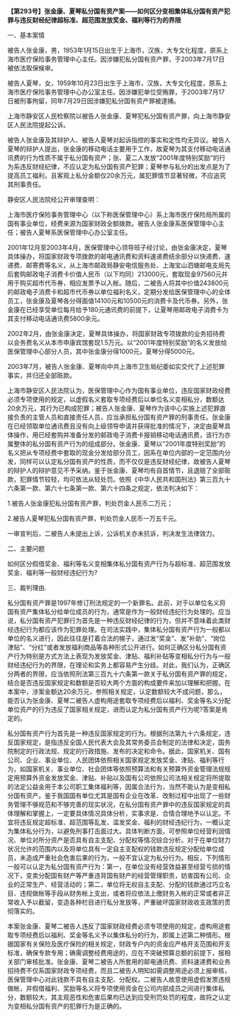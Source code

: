 **【第293号】张金康、夏琴私分国有资产案——如何区分变相集体私分国有资产犯罪与违反财经纪律超标准、超范围发放奖金、福利等行为的界限**

一、基本案情

被告人张金康，男，1953年1月15日出生于上海市，汉族，大专文化程度，原系上海市医疗保险事务管理中心主任。因涉嫌犯私分国有资产罪，于2003年7月17日被依法取保候审。

被告人夏琴，女，1959年10月23日出生于上海市，汉族，大专文化程度，原系上海市医疗保险事务管理中心办公室主任。因涉嫌犯单位受贿罪，于2003年7月17日被刑事拘留，同年7月29日因涉嫌犯私分国有资产罪被逮捕。

上海市静安区人民检察院以被告人张金康、夏琴犯私分国有资产罪，向上海市静安区人民法院提起公诉。

被告人张金康及其辩护人、被告人夏琴对起诉指控的事实和定性均无异议。被告人夏琴的辩护人提出，张金康的移动电话主要用于工作，故夏琴为其支付移动电话通讯费的行为性质不属于私分国有资产；张、夏二人发放“2001年度特别奖励”的行为系违反财经纪律，不应认定为私分国有资产犯罪；夏琴参与私分的出发点是为了提高员工福利，且客观上私分金额仅20余万元，属犯罪情节显著轻微，不应追究其刑事责任。

静安区人民法院经公开审理查明：

上海市医疗保险事务管理中心（以下称医保管理中心）系上海市医疗保险局所属的国有事业单位，经费来源为国家财政全额拨款。被告人张金康系医保管理中心主任；被告人夏琴系医保管理中心办公室主任。

2001年12月至2003年4月，医保管理中心领导班子经讨论，由张金康决定，夏琴具体操办，将国家财政专项拨款的邮电通讯费和资料速递费结余部分以快递费、速递费、邮寄费等名义，从上海市邮政局静安电信服务处、上海宝山泗塘邮电支局先后套购邮政电子消费卡价值人民币（以下均同）213000元，套取现金97560元并用于购买超市代币券，相应发票予以入帐。随后，二被告人将其中价值243800元的邮政电子消费卡和超市代币券以单位福利名义，定期分发给医保管理中心的全体员工，张金康及夏琴各分得面值14100元和10500元的消费卡及代币券。另外，张金康在已经享受单位每月给予180元通讯费的前提下，让夏琴用邮政电子消费卡为其支付移动电话通讯费5800余元。

2002年2月，由张金康决定，夏琴具体操办，将国家财政专项拨款的业务招待费以会务费名义从本市申康宾馆套现1.5万元。以“2001年度特别奖励”的名义发放给医保管理中心部分人员，其中张金康分得1000元，夏琴分得5000元。

2003年7月，被告人张金康、夏琴向中共上海市卫生局纪委如实交代了上述犯罪事实，并归还全部赃款。

上海市静安区人民法院认为，医保管理中心作为国有事业单位，违反国家财政经费必须专项使用的规定，以虚假名义套取专项经费后以单位名义变相私分，数额达20余万元，其行为已构成犯罪；被告人张金康、夏琴作为该中心实施上述犯罪直接负责的主管人员和直接责任人员，应当承担私分国有资产罪的刑事责任。张金康在已经领取单位通讯费且没有向上级领导申请并获得批准的情况下，决定由夏琴具体操作，用已经套购并准备分发的邮政电子消费卡报销移动电话通讯费，该行为亦属整体的私分国有资产行为的组成部分。张金康、夏琴以"2001年度特别奖励”的名义把从专项经费中套取的现金分发给部分员工，因系在单位内部的一定范围内分发，同样可以认定私分国有资产的性质，而不仅仅是违反财经纪律，故被告人夏琴的辩护人的辩护意见不予采纳。鉴于张金康、夏琴均有自首情节，且退赔了全部赃款，犯罪情节较轻，均可依法从轻处罚。依照《中华人民共和国刑法》第三百九十六条第一款、第六十七条第一款、第六十四条之规定，依法判决如下：

1.被告人张金康犯私分国有资产罪，判处罚金人民币二万元；

2.被告人夏琴犯私分国有资产罪，判处罚金人民币一万五千元。

一审宣判后，二被告人未提出上诉，公诉机关亦未抗诉，判决发生法律效力。

二、主要问题

如何区分假借奖金、福利等名义变相集体私分国有资产行为与超标准、超范围发放奖金、福利等一般财经违纪行为?

三、裁判理由.

私分国有资产罪是1997年修订刑法规定的一个新罪名。此前，对于以单位名义将国有资产集体私分给单位成员的行为，通常是作为一般财经违纪行为处理的。应当说，私分国有资产犯罪行为首先是一种违反财经纪律的行为，但并不意味着此类财经违纪行为都应该作为犯罪处理。在司法实践中，集体私分国有资产行为一般都以单位的名义进行，因此往往是打着合法的幌子，通过发“奖金”、发“补助”、“岗位津贴”、“分红”或者发放福利商品等各种形式公开进行。如何正确区分私分国有资产行为特别是方式方法上表现为发放奖金、津贴、福利补贴等变相私分行为与一般财经违纪行为的界限，在理论和实务上都容易产生分歧。对此，我们认为，正确区分两者的界限，应当依照刑法第三百九十六条第一款关于私分国有资产罪的规定，结合是否违反国家规定和数额是否较大两个方面的构成要件来加以理解和把握。在本案中，涉案金额达20余万元，参照相关规定，认定数额较大不成问题，那么，能否认为张金康、夏琴二被告人虚构用途套取专项经费后以福利、奖金等名义分配单位资产的行为违反了国家相关规定，进而认定为私分国有资产行为呢?答案是肯定的。

私分国有资产行为首先是一种违反国家规定的行为。根据刑法第九十六条规定，违反国家规定，是指违反全国人民代表大会及其常务委员会制定的法律和决定，国务院制定的行政法规、规定的行政措施、发布的决定和命令。据此，国家机关、国有公司、企业、事业单位、人民团体依照相关国家规定发放奖金、津贴、福利等行为，如国家机关、事业单位、社会团体等依照预算法和有关预算外资金管理法规规定用预算外资金发放奖金、津贴、补贴以及国有公司依照公司法相关规定将所提取的法定公益金用于本公司职工集体福利等，因属合法行为，当然不能认为是变相私分国有资产。鉴于我国国有单位尤其是国有企业在改革、改制过程中出现了一些财务管理不够规范和不够完善的现实状况，在私分国有资产罪中的违反国家规定的具体理解和掌握上，一定要具体情况具体分析，实事求是、合情合理地予以认定。不宜将违反规定超标准、超范围等乱发、滥发奖金、福利的财经违纪行为，一概认定为集体私分行为，以避免刑事打击面过大。具体判断方面，可参照单位经营利润情况、单位对所分资产是否具有自主支配、分配权等情况综合分析。对于在单位财力状况允许的范围内以及将单位具有一定自主支配权的钱款违反规定分配给单位成员，未造成严重社会危害后果的行为，一般不宜认定为私分行为。相反，下列情形一般可以认定为私分国有资产行为：第一，在单位没有经营效益甚至经营亏损的情况下，变卖分配国有财产等严重违背国有财产的经营管理职责，妨害国有公司、企业的正常生产、经营活动的；第二，单位将无权自主支配、分配的钱款通过巧立名目、违规做帐等手段从财务帐上支出，或者将应依法上缴财务入帐的正常或者非正常收入予以截留，变造各种栏目进行私分发放等，严重破坏国家财政收支政策的贯彻落实的。

本案张金康、夏琴二被告人违反了国家财政经费必须专项使用的规定，虚构用途套取专项经费后以福利、奖金等名义予以集体私分的行为，即属上述第二种情形。根据国家有关保险及医疗保险的相关规定，财政专户内的资金应严格开支范围和开支标准，确保专款专用；确需调整经费用途的，应在不突破预算总额的前提下，报相关部门审核批准。张金康、夏琴二被告人所套用的邮电通讯费、资料速递费和业务招待费不仅系国家财政专项经费，而且二被告人明知如需调整用途必须上报审核，医保管理中心对此钱款不具有自主支配、分配权。二被告人故意使用虚假发票违规做帐，并假借福利、奖励等名义将专项使用资金在公司内部成员之间进行集体私分，数额较大，其主观恶性和危害后果均已达到应受刑罚处罚的程度，故将之认定为变相私分国有资产的犯罪行为是正确的。